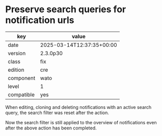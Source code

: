 [//]: # (werk v2)
# Preserve search queries for notification urls

key        | value
---------- | ---
date       | 2025-03-14T12:37:35+00:00
version    | 2.3.0p30
class      | fix
edition    | cre
component  | wato
level      | 1
compatible | yes

When editing, cloning and deleting notifications with an active search query, the search filter was reset after the action.

Now the search filter is still applied to the overview of notifications even after the above action has been completed.
